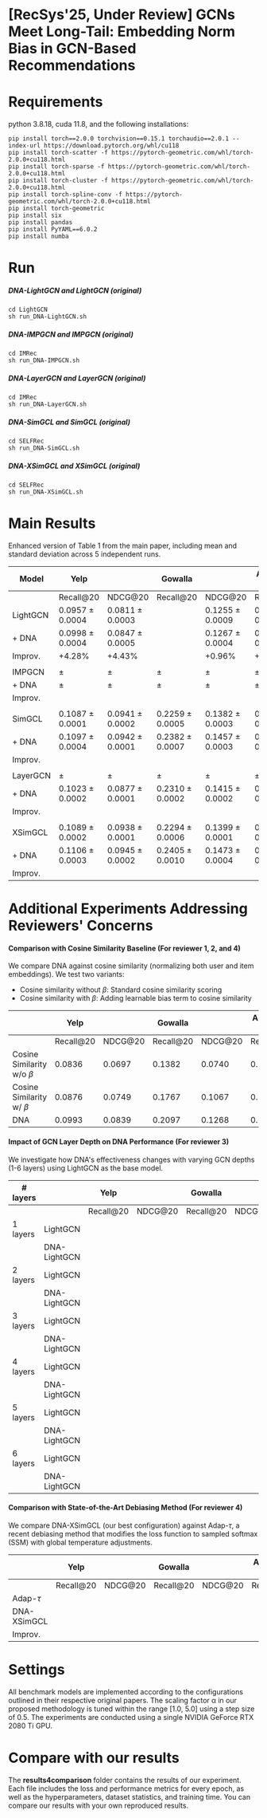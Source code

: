 # [RecSys'25, Under Review] GCNs Meet Long-Tail: Embedding Norm Bias in GCN-Based Recommendations

# Requirements
python 3.8.18, cuda 11.8, and the following installations:
```
pip install torch==2.0.0 torchvision==0.15.1 torchaudio==2.0.1 --index-url https://download.pytorch.org/whl/cu118
pip install torch-scatter -f https://pytorch-geometric.com/whl/torch-2.0.0+cu118.html
pip install torch-sparse -f https://pytorch-geometric.com/whl/torch-2.0.0+cu118.html
pip install torch-cluster -f https://pytorch-geometric.com/whl/torch-2.0.0+cu118.html
pip install torch-spline-conv -f https://pytorch-geometric.com/whl/torch-2.0.0+cu118.html
pip install torch-geometric
pip install six
pip install pandas
pip install PyYAML==6.0.2
pip install numba
```

# Run

##### DNA-LightGCN and LightGCN (original)
```
cd LightGCN
sh run_DNA-LightGCN.sh
```

##### DNA-IMPGCN and IMPGCN (original)
```
cd IMRec
sh run_DNA-IMPGCN.sh
```

##### DNA-LayerGCN and LayerGCN (original)
```
cd IMRec
sh run_DNA-LayerGCN.sh
```

##### DNA-SimGCL and SimGCL (original)
```
cd SELFRec
sh run_DNA-SimGCL.sh
```

##### DNA-XSimGCL and XSimGCL (original)
```
cd SELFRec
sh run_DNA-XSimGCL.sh
```

# Main Results
Enhanced version of Table 1 from the main paper, including mean and standard deviation across 5 independent runs.

| Model         | Yelp         |                | Gowalla      |                | Amazon-CD    |                |
|---------------|--------------|----------------|--------------|----------------|--------------|----------------|
|               | Recall@20    | NDCG@20        | Recall@20    | NDCG@20        | Recall@20    | NDCG@20        |
| LightGCN      | 0.0957 ± 0.0004      | 0.0811 ± 0.0003    |       | 0.1255 ± 0.0009    | 0.1475 ± 0.0009        | 0.0925 ± 0.0006      |
| + DNA         | 0.0998 ± 0.0004      | 0.0847 ± 0.0005    |       | 0.1267 ± 0.0004    | 0.1526 ± 0.0007        | 0.0980 ± 0.0005      |
| Improv.       | +4.28%               | +4.43%             |                | +0.96%             | +3.46%                 | +5.95%               |
||||
| IMPGCN        | ±                    | ±                  | ±                    | ±                  | ±                      | ±                    |
| + DNA         | ±                    | ±                  | ±                    | ±                  | ±                      | ±                    |
| Improv.       |                      |                    |                      |                    |                        |                      |
||||
| SimGCL        | 0.1087 ± 0.0001                   | 0.0941 ± 0.0002                 | 0.2259 ± 0.0005                   | 0.1382 ± 0.0003                 | 0.1576 ± 0.0006                     | 0.1007 ± 0.0000                   |
| + DNA         | 0.1097 ± 0.0004                   | 0.0942 ± 0.0001                 | 0.2382 ± 0.0007                   | 0.1457 ± 0.0003                 | 0.1700 ± 0.0005                     | 0.1115 ± 0.0003                   |
| Improv.       |                      |                    |                      |                    |                        |                      |
||||
| LayerGCN      | ±                    | ±                  | ±                    | ±                  | ±                      | ±                    |
| + DNA         | 0.1023 ± 0.0002      | 0.0877 ± 0.0001    | 0.2310 ± 0.0002      | 0.1415 ± 0.0002    | 0.1536 ± 0.0001        | 0.1001 ± 0.0001      |
| Improv.       |                      |                    |                      |                    |                        |                      |
||||
| XSimGCL       | 0.1089 ± 0.0002                   | 0.0938 ± 0.0001                 | 0.2294 ± 0.0006                   | 0.1399 ± 0.0001                 | 0.1579 ± 0.0004                     | 0.1008 ± 0.0004                   |
| + DNA         | 0.1106 ± 0.0003                   | 0.0945 ± 0.0002                 | 0.2405 ± 0.0010                   | 0.1473 ± 0.0004                 | 0.1698 ± 0.0007                     | 0.1121 ± 0.0004                   |
| Improv.       |                      |                    |                      |                    |                        |                      |

# Additional Experiments Addressing Reviewers' Concerns

#### Comparison with Cosine Similarity Baseline (For reviewer 1, 2, and 4)
We compare DNA against cosine similarity (normalizing both user and item embeddings). 
We test two variants:
- Cosine similarity without $\beta$: Standard cosine similarity scoring
- Cosine similarity with $\beta$: Adding learnable bias term to cosine similarity

|  | Yelp || Gowalla || Amazon-CD ||
|-|-|-|-|-|-|-|
|               | Recall@20    | NDCG@20        | Recall@20    | NDCG@20        | Recall@20    | NDCG@20        |
|Cosine Similarity w/o $\beta$ |0.0836|0.0697|0.1382|0.0740|0.1353|0.0836|
|Cosine Similarity w/ $\beta$ |0.0876|0.0749|0.1767|0.1067|0.1377|0.0869|
|DNA|0.0993|0.0839|0.2097|0.1268|0.1535|0.0989|

#### Impact of GCN Layer Depth on DNA Performance (For reviewer 3)
We investigate how DNA's effectiveness changes with varying GCN depths (1-6 layers) using LightGCN as the base model.

|# layers|| Yelp || Gowalla || Amazon-CD ||
|-|-|-|-|-|-|-|-|
|             |  | Recall@20    | NDCG@20        | Recall@20    | NDCG@20        | Recall@20    | NDCG@20        |
|1 layers|LightGCN |||||||
||DNA-LightGCN|||||||
|2 layers|LightGCN |||||||
||DNA-LightGCN|||||||
|3 layers|LightGCN |||||||
||DNA-LightGCN|||||||
|4 layers|LightGCN |||||||
||DNA-LightGCN|||||||
|5 layers|LightGCN |||||||
||DNA-LightGCN|||||||
|6 layers|LightGCN |||||||
||DNA-LightGCN|||||||

#### Comparison with State-of-the-Art Debiasing Method (For reviewer 4)
We compare DNA-XSimGCL (our best configuration) against Adap-$\tau$, a recent debiasing method that modifies the loss function to sampled softmax (SSM) with global temperature adjustments.

|  | Yelp || Gowalla || Amazon-CD ||
|-|-|-|-|-|-|-|
|               | Recall@20    | NDCG@20        | Recall@20    | NDCG@20        | Recall@20    | NDCG@20        |
|Adap-$\tau$ |||||||
|DNA-XSimGCL|||||||
|Improv.|||||||


# Settings
All benchmark models are implemented according to the configurations outlined in their respective original papers. The scaling factor α in our proposed methodology is tuned within the range [1.0, 5.0] using a step size of 0.5. The experiments are conducted using a single NVIDIA GeForce RTX 2080 Ti GPU.

# Compare with our results
The **results4comparison** folder contains the results of our experiment. Each file includes the loss and performance metrics for every epoch, as well as the hyperparameters, dataset statistics, and training time. You can compare our results with your own reproduced results.





<script type="text/javascript" src="http://cdn.mathjax.org/mathjax/latest/MathJax.js?config=TeX-AMS-MML_HTMLorMML"></script>
<script type="text/x-mathjax-config">
  MathJax.Hub.Config({
    tex2jax: {inlineMath: [['$', '$']]},
    messageStyle: "none",
    "HTML-CSS": { availableFonts: "TeX", preferredFont: "TeX" },
  });
</script>
